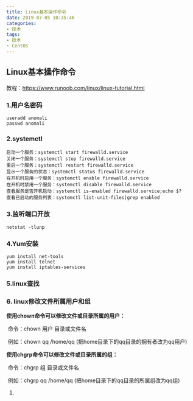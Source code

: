 ```yaml
---
title: Linux基本操作命令
date: 2019-07-05 10:35:46
categories:
- 技术
tags:
- 技术
- CentOS
---
```


## Linux基本操作命令

教程：https://www.runoob.com/linux/linux-tutorial.html

### 1.用户名密码

```
useradd anomali
passwd anomali
```

### 2.systemctl

```
启动一个服务：systemctl start firewalld.service
关闭一个服务：systemctl stop firewalld.service
重启一个服务：systemctl restart firewalld.service
显示一个服务的状态：systemctl status firewalld.service
在开机时启用一个服务：systemctl enable firewalld.service
在开机时禁用一个服务：systemctl disable firewalld.service
查看服务是否开机启动：systemctl is-enabled firewalld.service;echo $?
查看已启动的服务列表：systemctl list-unit-files|grep enabled

```

### 3.监听端口开放

```
netstat -tlunp
```

### 4.Yum安装

```
yum install net-tools
yum install telnet
yum install iptables-services
```

### 5.linux查找



### 6. linux修改文件所属用户和组

**使用chown命令可以修改文件或目录所属的用户：**

​       命令：chown 用户 目录或文件名

​       例如：chown qq /home/qq  (把home目录下的qq目录的拥有者改为qq用户) 

**使用chgrp命令可以修改文件或目录所属的组：**

​       命令：chgrp 组 目录或文件名

​       例如：chgrp qq /home/qq  (把home目录下的qq目录的所属组改为qq组)

1. 